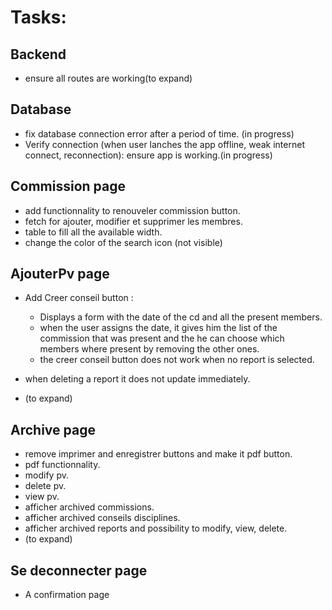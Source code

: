 # Tasks:

## Backend

- ensure all routes are working(to expand)

## Database

- fix database connection error after a period of time. (in progress)
- Verify connection (when user lanches the app offline, weak internet connect, reconnection): ensure app is working.(in progress)

## Commission page

- add functionnality to renouveler commission button.
- fetch for ajouter, modifier et supprimer les membres.
- table to fill all the available width.
- change the color of the search icon (not visible)

## AjouterPv page

- Add Creer conseil button :

  - Displays a form with the date of the cd and all the present members.
  - when the user assigns the date, it gives him the list of the commission that was present and the he can choose which members where present
    by removing the other ones.
  - the creer conseil button does not work when no report is selected.

- when deleting a report it does not update immediately.
- (to expand)

## Archive page

- remove imprimer and enregistrer buttons and make it pdf button.
- pdf functionnality.
- modify pv.
- delete pv.
- view pv.
- afficher archived commissions.
- afficher archived conseils disciplines.
- afficher archived reports and possibility to modify, view, delete.
- (to expand)

## Se deconnecter page

- A confirmation page
